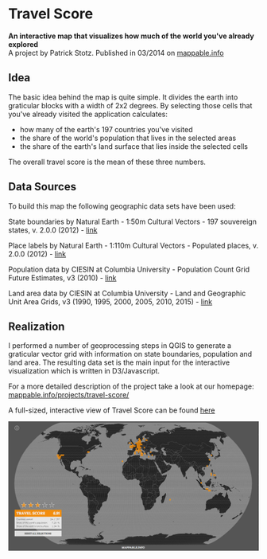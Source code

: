 Travel Score
=============

**An interactive map that visualizes how much of the world you've already explored**  
A project by Patrick Stotz. Published in 03/2014 on [mappable.info](http://mappable.info)

Idea
--------------
The basic idea behind the map is quite simple. It divides the earth into graticular blocks with a width of 2x2 degrees. By selecting those cells that you've already visited the application calculates:

- how many of the earth's 197 countries you've visited
- the share of the world's population that lives in the selected areas
- the share of the earth's land surface that lies inside the selected cells

The overall travel score is the mean of these three numbers. 

Data Sources
--------------
To build this map the following geographic data sets have been used:

State boundaries by Natural Earth - 1:50m Cultural Vectors - 197 souvereign states, v. 2.0.0 (2012) - [link](http://www.naturalearthdata.com/downloads/50m-cultural-vectors/)

Place labels by Natural Earth -  1:110m Cultural Vectors - Populated places, v. 2.0.0 (2012) - [link](http://www.naturalearthdata.com/downloads/110m-cultural-vectors/)

Population data by CIESIN at Columbia University - Population Count Grid Future Estimates, v3 (2010) - [link](http://sedac.ciesin.columbia.edu/data/set/gpw-v3-population-count-future-estimates/data-download)

Land area data by CIESIN at Columbia University - Land and Geographic Unit Area Grids, v3 (1990, 1995, 2000, 2005, 2010, 2015) - [link](http://sedac.ciesin.columbia.edu/data/set/gpw-v3-land-geographic-unit-area/data-download)

Realization
--------------
I performed a number of geoprocessing steps in QGIS to generate a graticular vector grid with information on state boundaries, population and land area. The resulting data set is the main input for the interactive visualization which is written in D3/Javascript. 

For a more detailed description of the project take a look at our homepage: [mappable.info/projects/travel-score/](http://mappable.info/projects/travel-score/)

A full-sized, interactive view of Travel Score can be found [here](http://travelscore.org)

![alt text](/img/screenshot.jpg "Preview")

